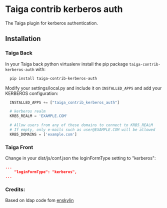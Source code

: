 Taiga contrib kerberos auth
=======================

The Taiga plugin for kerberos authentication.

Installation
------------

### Taiga Back

In your Taiga back python virtualenv install the pip package
`taiga-contrib-kerberos-auth` with:

```bash
  pip install taiga-contrib-kerberos-auth
```

Modify your settings/local.py and include it on `INSTALLED_APPS` and add your
KERBEROS configuration:

```python
  INSTALLED_APPS += ["taiga_contrib_kerberos_auth"]

  # kerberos realm
  KRB5_REALM = 'EXAMPLE.COM'

  # Allow users from any of these domains to connect to KRB5_REALM
  # If empty, only e-mails such as user@EXAMPLE.COM will be allowed
  KRB5_DOMAINS = ['example.com']
```

### Taiga Front

Change in your dist/js/conf.json the loginFormType setting to "kerberos":

```json
...
    "loginFormType": "kerberos",
...
```


### Credits:

Based on ldap code fom [enskylin](https://github.com/ensky/taiga-contrib-ldap-auth)
